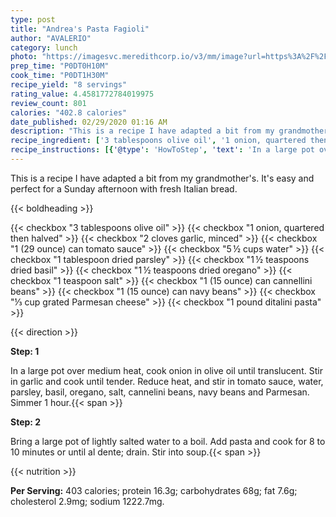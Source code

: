 ```yaml
---
type: post
title: "Andrea's Pasta Fagioli"
author: "AVALERIO"
category: lunch
photo: "https://imagesvc.meredithcorp.io/v3/mm/image?url=https%3A%2F%2Fimages.media-allrecipes.com%2Fuserphotos%2F3208554.jpg"
prep_time: "P0DT0H10M"
cook_time: "P0DT1H30M"
recipe_yield: "8 servings"
rating_value: 4.4581772784019975
review_count: 801
calories: "402.8 calories"
date_published: 02/29/2020 01:16 AM
description: "This is a recipe I have adapted a bit from my grandmother's.  It's easy and perfect for a Sunday afternoon with fresh Italian bread."
recipe_ingredient: ['3 tablespoons olive oil', '1 onion, quartered then halved', '2 cloves garlic, minced', '1 (29 ounce) can tomato sauce', '5\u2009½ cups water', '1 tablespoon dried parsley', '1\u2009½ teaspoons dried basil', '1\u2009½ teaspoons dried oregano', '1 teaspoon salt', '1 (15 ounce) can cannellini beans', '1 (15 ounce) can navy beans', '⅓ cup grated Parmesan cheese', '1 pound ditalini pasta']
recipe_instructions: [{'@type': 'HowToStep', 'text': 'In a large pot over medium heat, cook onion in olive oil until translucent.  Stir in garlic and cook until tender.  Reduce heat, and stir in tomato sauce, water, parsley, basil, oregano, salt, cannelini beans, navy beans and Parmesan.  Simmer 1 hour.\n'}, {'@type': 'HowToStep', 'text': 'Bring a large pot of lightly salted water to a boil. Add pasta and cook for 8 to 10 minutes or until al dente; drain.  Stir into soup.\n'}]
---
```


This is a recipe I have adapted a bit from my grandmother's.  It's easy and perfect for a Sunday afternoon with fresh Italian bread. 

{{< boldheading >}}

{{< checkbox "3 tablespoons olive oil" >}}
{{< checkbox "1  onion, quartered then halved" >}}
{{< checkbox "2 cloves garlic, minced" >}}
{{< checkbox "1 (29 ounce) can tomato sauce" >}}
{{< checkbox "5 ½ cups water" >}}
{{< checkbox "1 tablespoon dried parsley" >}}
{{< checkbox "1 ½ teaspoons dried basil" >}}
{{< checkbox "1 ½ teaspoons dried oregano" >}}
{{< checkbox "1 teaspoon salt" >}}
{{< checkbox "1 (15 ounce) can cannellini beans" >}}
{{< checkbox "1 (15 ounce) can navy beans" >}}
{{< checkbox "⅓ cup grated Parmesan cheese" >}}
{{< checkbox "1 pound ditalini pasta" >}}


{{< direction >}}

**Step: 1**

In a large pot over medium heat, cook onion in olive oil until translucent.  Stir in garlic and cook until tender.  Reduce heat, and stir in tomato sauce, water, parsley, basil, oregano, salt, cannelini beans, navy beans and Parmesan.  Simmer 1 hour.{{< span >}}

**Step: 2**

Bring a large pot of lightly salted water to a boil. Add pasta and cook for 8 to 10 minutes or until al dente; drain.  Stir into soup.{{< span >}}

{{< nutrition >}}

**Per Serving:** 403 calories; protein 16.3g; carbohydrates 68g; fat 7.6g; cholesterol 2.9mg; sodium 1222.7mg.